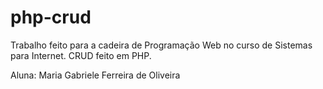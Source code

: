 # php-crud

Trabalho feito para a cadeira de Programação Web no curso de Sistemas para Internet.
CRUD feito em PHP.

Aluna: Maria Gabriele Ferreira de Oliveira
